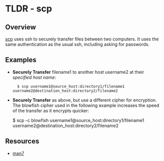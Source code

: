 TLDR - scp
==========

Overview
--------

[scp] uses ssh to securely transfer files between two computers.  It uses the same authentication as the usual ssh, including asking for passwords. 

Examples
--------

- **Securely Transfer** filename1 to another host username2 at their *specified host name*:

        $ scp username1@source_host:directory1/filename1 username2@destination_host:directory2/filename2

- **Securely Transfer** as above, but use a different cipher for encryption.  The blowfish cipher used in the following example increases the speed of the transfer as it encrypts quicker:

	$ scp -c blowfish  username1@source_host:directory1/filename1 username2@destination_host:directory2/filename2
	

Resources
---------

- [man7](http://man7.org/linux/man-pages/man1/scp.1.html)

[scp]: http://man7.org/linux/man-pages/man1/scp.1.html

